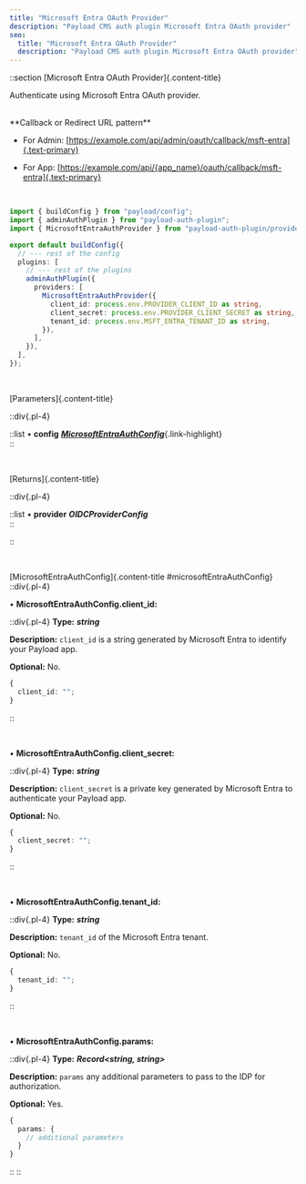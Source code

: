 ```yaml
---
title: "Microsoft Entra OAuth Provider"
description: "Payload CMS auth plugin Microsoft Entra OAuth provider"
seo:
  title: "Microsoft Entra OAuth Provider"
  description: "Payload CMS auth plugin Microsoft Entra OAuth provider"
---
```


::section
[Microsoft Entra OAuth Provider]{.content-title}

Authenticate using Microsoft Entra OAuth provider.

<br/>
**Callback or Redirect URL pattern**

- For Admin: [https://example.com/api/admin/oauth/callback/msft-entra]{.text-primary}

- For App: [https://example.com/api/{app_name}/oauth/callback/msft-entra]{.text-primary}

<br/>

```ts [src/payload.config.ts] {3, 11-15}
import { buildConfig } from "payload/config";
import { adminAuthPlugin } from "payload-auth-plugin";
import { MicrosoftEntraAuthProvider } from "payload-auth-plugin/providers";

export default buildConfig({
  // --- rest of the config
  plugins: [
    // --- rest of the plugins
    adminAuthPlugin({
      providers: [
        MicrosoftEntraAuthProvider({
          client_id: process.env.PROVIDER_CLIENT_ID as string,
          client_secret: process.env.PROVIDER_CLIENT_SECRET as string,
          tenant_id: process.env.MSFT_ENTRA_TENANT_ID as string,
        }),
      ],
    }),
  ],
});
```

<br/>

[Parameters]{.content-title}

::div{.pl-4}

::list
• **config** [**_MicrosoftEntraAuthConfig_**](#microsoftEntraAuthConfig){.link-highlight}
<br/>
::

<br/>

[Returns]{.content-title}

::div{.pl-4}

::list
• **provider** **_OIDCProviderConfig_**
<br/>
::

::

<br/>

[MicrosoftEntraAuthConfig]{.content-title #microsoftEntraAuthConfig}
::div{.pl-4}

• **MicrosoftEntraAuthConfig.client_id:**

::div{.pl-4}
**Type:** **_string_**

**Description:** `client_id` is a string generated by Microsoft Entra to identify your Payload app.

**Optional:** No.

```ts
{
  client_id: "";
}
```

::

<br/>

• **MicrosoftEntraAuthConfig.client_secret:**

::div{.pl-4}
**Type:** **_string_**

**Description:** `client_secret` is a private key generated by Microsoft Entra to authenticate your Payload app.

**Optional:** No.

```ts
{
  client_secret: "";
}
```

::

<br/>

• **MicrosoftEntraAuthConfig.tenant_id:**

::div{.pl-4}
**Type:** **_string_**

**Description:** `tenant_id` of the Microsoft Entra tenant.

**Optional:** No.

```ts
{
  tenant_id: "";
}
```

::

<br/>

• **MicrosoftEntraAuthConfig.params:**

::div{.pl-4}
**Type:** **_Record<string, string>_**

**Description:** `params` any additional parameters to pass to the IDP for authorization.

**Optional:** Yes.

```ts
{
  params: {
    // additional parameters
  }
}
```

::
::
